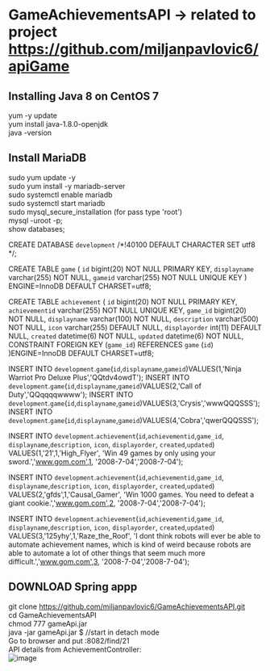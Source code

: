 # GameAchievementsAPI -> related to project https://github.com/miljanpavlovic6/apiGame

Installing Java 8 on CentOS 7
--------------------------------------------------------------------------------------------------------------
yum -y update <br />
yum install java-1.8.0-openjdk <br />
java -version <br />

Install MariaDB
--------------------------------------------------------------------------------------------------------------
sudo yum update -y <br />
sudo yum install -y mariadb-server <br />
sudo systemctl enable mariadb <br />
sudo systemctl start mariadb <br />
sudo mysql_secure_installation (for pass type 'root') <br />
mysql -uroot -p; <br />
show databases; <br />

CREATE DATABASE `development` /*!40100 DEFAULT CHARACTER SET utf8 */;

CREATE TABLE `game` (
  `id` bigint(20) NOT NULL PRIMARY KEY,
  `displayname` varchar(255) NOT NULL,
  `gameid` varchar(255) NOT NULL UNIQUE KEY
) ENGINE=InnoDB DEFAULT CHARSET=utf8;

CREATE TABLE `achievement` (
  `id` bigint(20) NOT NULL PRIMARY KEY,
  `achievementid` varchar(255) NOT NULL UNIQUE KEY,
  `game_id` bigint(20) NOT NULL,
  `displayname` varchar(100) NOT NULL,
  `description` varchar(500) NOT NULL,
  `icon` varchar(255) DEFAULT NULL,
  `displayorder` int(11) DEFAULT NULL,
  `created` datetime(6) NOT NULL,
  `updated` datetime(6) NOT NULL,
  CONSTRAINT FOREIGN KEY (`game_id`) REFERENCES `game` (`id`)
)ENGINE=InnoDB DEFAULT CHARSET=utf8;

INSERT INTO `development`.`game`(`id`,`displayname`,`gameid`)VALUES(1,'Ninja Warriot Pro Deluxe Plus','QQtdv4owdT');
INSERT INTO `development`.`game`(`id`,`displayname`,`gameid`)VALUES(2,'Call of Duty','QQqqqqwwww');
INSERT INTO `development`.`game`(`id`,`displayname`,`gameid`)VALUES(3,'Crysis','wwwQQQSSS');
INSERT INTO `development`.`game`(`id`,`displayname`,`gameid`)VALUES(4,'Cobra','qwerQQQSSS');


INSERT INTO `development`.`achievement`(`id`,`achievementid`,`game_id`, `displayname`,`description`, `icon`, `displayorder`, `created`,`updated`)
VALUES(1,'21',1,'High_Flyer', 'Win 49 games by only using your sword.','www.gom.com',1, '2008-7-04','2008-7-04');

INSERT INTO `development`.`achievement`(`id`,`achievementid`,`game_id`, `displayname`,`description`, `icon`, `displayorder`, `created`,`updated`)
VALUES(2,'gfds',1,'Causal_Gamer', 'Win 1000 games. You need to defeat a giant cookie.','www.gom.com',2, '2008-7-04','2008-7-04');

INSERT INTO `development`.`achievement`(`id`,`achievementid`,`game_id`, `displayname`,`description`, `icon`, `displayorder`, `created`,`updated`)
VALUES(3,'125yhy',1,'Raze_the_Roof', 'I dont think robots will ever be able to automate achievement names, which is kind of weird because robots are able to automate a lot of other things that seem much more difficult.','www.gom.com',3, '2008-7-04','2008-7-04');

DOWNLOAD Spring appp
--------------------------------------------------------------------------------------------------------------
git clone https://github.com/miljanpavlovic6/GameAchievementsAPI.git <br />
cd GameAchievementsAPI <br />
chmod 777 gameApi.jar <br />
java -jar gameApi.jar $ //start in detach mode <br />
Go to browser and put <ipaddress>:8082/find/21 <br />
  API details from AchievementController: <br />
  ![image](https://github.com/miljanpavlovic6/GameAchievementsAPI/assets/47641359/25b4698a-9744-4ac1-80b3-8c7490f86f85)

